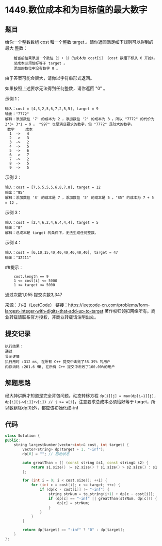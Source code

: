 # 1449.数位成本和为目标值的最大数字

## 题目

给你一个整数数组 cost 和一个整数 target 。请你返回满足如下规则可以得到的 最大 整数：
```
    给当前结果添加一个数位（i + 1）的成本为 cost[i] （cost 数组下标从 0 开始）。
    总成本必须恰好等于 target 。
    添加的数位中没有数字 0 。
```
由于答案可能会很大，请你以字符串形式返回。

如果按照上述要求无法得到任何整数，请你返回 "0" 。



示例 1：
```
输入：cost = [4,3,2,5,6,7,2,5,5], target = 9
输出："7772"
解释：添加数位 '7' 的成本为 2 ，添加数位 '2' 的成本为 3 。所以 "7772" 的代价为 2*3+ 3*1 = 9 。 "997" 也是满足要求的数字，但 "7772" 是较大的数字。
 数字     成本
  1  ->   4
  2  ->   3
  3  ->   2
  4  ->   5
  5  ->   6
  6  ->   7
  7  ->   2
  8  ->   5
  9  ->   5
```
示例 2：
```
输入：cost = [7,6,5,5,5,6,8,7,8], target = 12
输出："85"
解释：添加数位 '8' 的成本是 7 ，添加数位 '5' 的成本是 5 。"85" 的成本为 7 + 5 = 12 。
```
示例 3：
```
输入：cost = [2,4,6,2,4,6,4,4,4], target = 5
输出："0"
解释：总成本是 target 的条件下，无法生成任何整数。
```
示例 4：
```
输入：cost = [6,10,15,40,40,40,40,40,40], target = 47
输出："32211"
```


##提示：
```
    cost.length == 9
    1 <= cost[i] <= 5000
    1 <= target <= 5000
```
通过次数1,055
提交次数3,347

来源：力扣（LeetCode）
链接：https://leetcode-cn.com/problems/form-largest-integer-with-digits-that-add-up-to-target
著作权归领扣网络所有。商业转载请联系官方授权，非商业转载请注明出处。

## 提交记录

```
执行结果：
通过
显示详情
执行用时 :312 ms, 在所有 C++ 提交中击败了58.39% 的用户
内存消耗 :201.6 MB, 在所有 C++ 提交中击败了100.00%的用户
```

## 解题思路
经大神讲解才知道是完全背包问题，动态转移方程 `dp[i][j] = max(dp[i−1][j], dp[i][j−w[i]]+v[i]) // j >= w[i]`，注意要求总成本必须恰好等于 target，所以数组除dp[0]外，都应该初始化成-inf

## 代码

```cpp
class Solution {
public:
    string largestNumber(vector<int>& cost, int target) {
        vector<string> dp(target + 1, "-inf");
        dp[0] = ""; // 初始状态

        auto greatThan = [] (const string &s1, const string& s2) {
            return s1.size() != s2.size() ? s1.size() > s2.size() : s1 > s2;
        };

        for (int i = 0; i < cost.size(); ++i) {
            for (int c = cost[i]; c <= target; ++c) {
                if (dp[c - cost[i]] != "-inf") {
                    string strNum = to_string(i+1) + dp[c - cost[i]];
                    if (dp[c] == "-inf" || greatThan(strNum, dp[c])) {
                        dp[c] = strNum;
                    }
                }
            }
        }

        return dp[target] == "-inf" ? "0" : dp[target];
    }
};
```